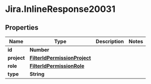# Jira.InlineResponse20031

## Properties

Name | Type | Description | Notes
------------ | ------------- | ------------- | -------------
**id** | **Number** |  | 
**project** | [**FilterIdPermissionProject**](FilterIdPermissionProject.md) |  | 
**role** | [**FilterIdPermissionRole**](FilterIdPermissionRole.md) |  | 
**type** | **String** |  | 


